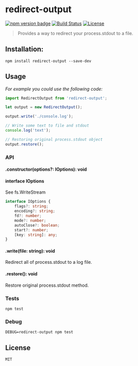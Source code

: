 # redirect-output

[![npm version badge](https://img.shields.io/npm/v/envisor.svg)](https://www.npmjs.org/package/redirect-output)
[![Build Status](https://travis-ci.org/monolithed/redirect-output.png)](https://travis-ci.org/monolithed/redirect-output)
[![License](https://img.shields.io/badge/license-MIT-brightgreen.svg)](LICENSE.txt)

> Provides a way to redirect your process.stdout to a file.

## Installation:

```shell
npm install redirect-output --save-dev
```

## Usage

*For example you could use the following code:*

```ts
import RedirectOutput from 'redirect-output';

let output = new RedirectOutput();

output.write('./console.log');

// Write some text to file and stdout
console.log('text');

// Restoring original process.stdout object
output.restore();
```

### API

#### .constructor(options?: IOptions): void

#### interface IOptions

See fs.WriteStream

```ts
interface IOptions {
	flags?: string;
	encoding?: string;
	fd?: number;
	mode?: number;
	autoClose?: boolean;
	start?: number;
	[key: string]: any;
}
```

#### .write(file: string): void

Redirect all of process.stdout to a log file.

#### .restore(): void

Restore original process.stdout method.

### Tests

```
npm test
```

### Debug

```
DEBUG=redirect-output npm test
```

## License
	MIT
